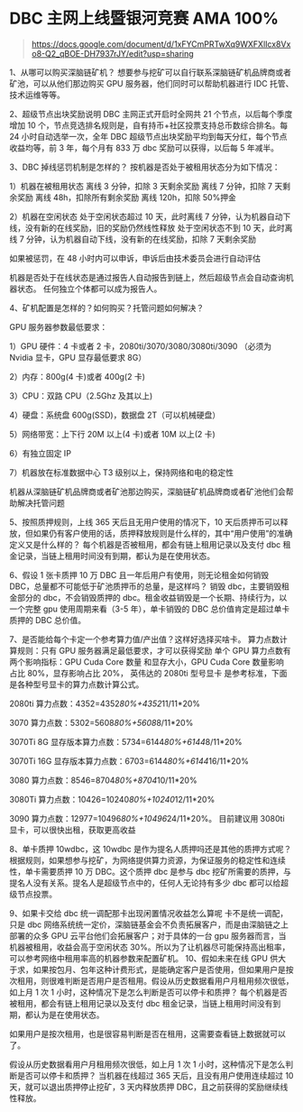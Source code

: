 # DBC 主网上线暨银河竞赛 AMA 100%

> https://docs.google.com/document/d/1xFYCmPRTwXq9WXFXlIcx8Vxo8-Q2_qBOE-DH7937rJY/edit?usp=sharing

1、从哪可以购买深脑链矿机？
想要参与挖矿可以自行联系深脑链矿机品牌商或者矿池，可以从他们那边购买 GPU 服务器，他们同时可以帮助机器进行 IDC 托管、技术运维等等。

2、超级节点出块奖励说明
DBC 主网正式开启时全网共 21 个节点，以后每个季度增加 10 个，节点竞选排名规则是，自有持币+社区投票支持总币数综合排名。每 24 小时自动选举一次，全年 DBC 超级节点出块奖励平均到每天分红，每个节点收益均等，前 3 年，每个月有 833 万 dbc 奖励可以获得，以后每 5 年减半。

3、DBC 掉线惩罚机制是怎样的？
按机器是否处于被租用状态分为如下情况：

1）机器在被租用状态
离线 3 分钟，扣除 3 天剩余奖励
离线 7 分钟，扣除 7 天剩余奖励
离线 48h，扣除所有剩余奖励
离线 120h，扣除 50%押金

2）机器在空闲状态
处于空闲状态超过 10 天，此时离线 7 分钟，认为机器自动下线，没有新的在线奖励，旧的奖励仍然线性释放
处于空闲状态不到 10 天，此时离线 7 分钟，认为机器自动下线，没有新的在线奖励，扣除 7 天剩余奖励

如果被惩罚，在 48 小时内可以申诉，申诉后由技术委员会进行自动评估

机器是否处于在线状态是通过报告人自动报告到链上，然后超级节点会自动查询机器状态。
任何独立个体都可以成为报告人。

4、矿机配置是怎样的？如何购买？托管问题如何解决？

GPU 服务器参数最低要求：

1）GPU 硬件：4 卡或者 2 卡，2080ti/3070/3080/3080ti/3090 （必须为 Nvidia 显卡，GPU 显存最低要求 8G）

2）内存：800g(4 卡)或者 400g(2 卡)

3）CPU：双路 CPU（2.5Ghz 及其以上)

4）硬盘：系统盘 600g(SSD)，数据盘 2T（可以机械硬盘）

5）网络带宽：上下行 20M 以上(4 卡)或者 10M 以上(2 卡)

6）有独立固定 IP

7）机器放在标准数据中心 T3 级别以上，保持网络和电的稳定性

机器从深脑链矿机品牌商或者矿池那边购买，深脑链矿机品牌商或者矿池他们会帮助解决托管问题

5、按照质押规则，上线 365 天后且无用户使用的情况下，10 天后质押币可以释放，但如果仍有客户使用的话，质押释放规则是什么样的，其中“用户使用”的准确定义又是什么样的？
每个机器是否被租用，都会有链上租用记录以及支付 dbc 租金记录，当链上租用时间没有到期，都认为是在使用状态。

6、假设 1 张卡质押 10 万 DBC 且一年后用户有使用，则无论租金如何销毁 DBC，总量都不可能低于矿池质押币的总量，是这样吗？
销毁 dbc，主要销毁租金部分的 dbc，不会销毁质押的 dbc。租金收益销毁是一个长期、持续行为，以一个完整 gpu 使用周期来看（3-5 年），单卡销毁的 DBC 总价值肯定是超过单卡质押的 DBC 总价值。

7、是否能给每个卡定一个参考算力值/产出值？这样好选择买啥卡。
算力点数计算规则：只有 GPU 服务器满足最低要求，才可以获得奖励
单个 GPU 算力点数有两个影响指标：GPU Cuda Core 数量 和显存大小，GPU Cuda Core 数量影响 占比 80%，显存影响占比 20%，
英伟达的 2080ti 型号显卡 是参考标准，下面是各种型号显卡的算力点数计算公式。

2080ti 算力点数：4352=4352*80%+4352*11/11\*20%

3070 算力点数：5302=5608*80%+5608*8/11\*20%

3070Ti 8G 显存版本算力点数：5734=6144*80%+6144*8/11\*20%

3070Ti 16G 显存版本算力点数：6703=6144*80%+6144*16/11\*20%

3080 算力点数：8546=8704*80%+8704*10/11\*20%

3080Ti 算力点数：10426=10240*80%+10240*12/11\*20%

3090 算力点数：12977=10496*80%+10496*24/11\*20%。
目前建议用 3080ti 显卡，可以很快出租，获取更高收益

8、单卡质押 10wdbc，这 10wdbc 是作为提名人质押吗还是其他的质押方式呢？
根据规则，如果想参与挖矿，为网络提供算力资源，为保证服务的稳定性和连续性，单卡需要质押 10 万 DBC。这个质押 dbc 是参与 dbc 挖矿所需要的质押，与提名人没有关系。提名人是超级节点中的，任何人无论持有多少 dbc 都可以给超级节点投票。

9、如果卡交给 dbc 统一调配那卡出现闲置情况收益怎么算呢
卡不是统一调配，只是 dbc 网络系统统一定价，深脑链基金会不负责拓展客户，而是由深脑链之上部署的众多 GPU 云平台他们会拓展客户；对于具体的一台 gpu 服务器而言，当机器被租用，收益会高于空闲状态 30%。所以为了让机器尽可能保持高出租率，可以参考网络中租用率高的机器参数来配置矿机。
10、假如未来在线 GPU 供大于求，如果按包月、包年这种计费形式，是能确定客户是否使用，但如果用户是按次租用，则很难判断是否用户是否租用。假设从历史数据看用户月租用频次很低，如上月 1 次 1 小时，这种情况下是怎么判断是否可以停卡和质押？
每个机器是否被租用，都会有链上租用记录以及支付 dbc 租金记录，当链上租用时间没有到期，都认为是在使用状态。

如果用户是按次租用，也是很容易判断是否在租用，这需要查看链上数据就可以了。

假设从历史数据看用户月租用频次很低，如上月 1 次 1 小时，这种情况下是怎么判断是否可以停卡和质押？
当机器在线超过 365 天后，且没有用户使用连续超过 10 天，就可以退出质押停止挖矿，3 天内释放质押 DBC，且之前获得的奖励继续线性释放。
